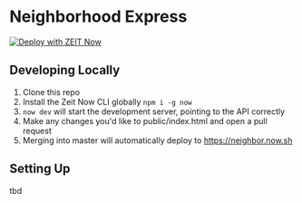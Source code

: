 # Neighborhood Express
[![Deploy with ZEIT Now](https://zeit.co/button)](https://zeit.co/import/project?template=https://github.com/keithk/neighborhood)

## Developing Locally
1. Clone this repo
2. Install the Zeit Now CLI globally `npm i -g now`
3. `now dev` will start the development server, pointing to the API correctly
4. Make any changes you'd like to public/index.html and open a pull request
5. Merging into master will automatically deploy to https://neighbor.now.sh

## Setting Up
tbd